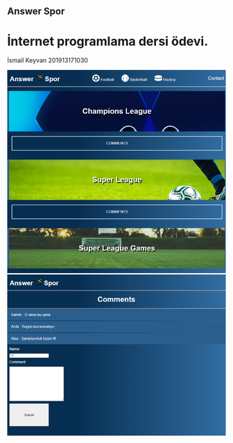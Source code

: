 ## Answer Spor

# İnternet programlama dersi ödevi.

İsmail Keyvan 201913171030 

![img](public/images/sample.png)
![img](public/images/sample1.png)

